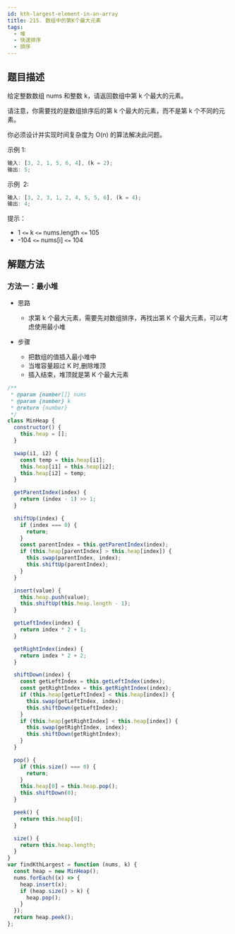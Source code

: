 ```yaml
---
id: kth-largest-element-in-an-array
title: 215. 数组中的第K个最大元素
tags:
  - 堆
  - 快速排序
  - 排序
---
```


## 题目描述

给定整数数组 nums 和整数 k，请返回数组中第 k 个最大的元素。

请注意，你需要找的是数组排序后的第 k 个最大的元素，而不是第 k 个不同的元素。

你必须设计并实现时间复杂度为 O(n) 的算法解决此问题。

示例 1:

```js
输入: [3, 2, 1, 5, 6, 4], (k = 2);
输出: 5;
```

示例  2:

```js
输入: [3, 2, 3, 1, 2, 4, 5, 5, 6], (k = 4);
输出: 4;
```

提示：

- 1 `<=` k `<=` nums.length `<=` 105
- -104 `<=` nums[i] `<=` 104

## 解题方法

### 方法一：最小堆

- 思路

  - 求第 k 个最大元素，需要先对数组排序，再找出第 K 个最大元素，可以考虑使用最小堆

- 步骤
  - 把数组的值插入最小堆中
  - 当堆容量超过 K 时,删除堆顶
  - 插入结束，堆顶就是第 K 个最大元素

```js
/**
 * @param {number[]} nums
 * @param {number} k
 * @return {number}
 */
class MinHeap {
  constructor() {
    this.heap = [];
  }

  swap(i1, i2) {
    const temp = this.heap[i1];
    this.heap[i1] = this.heap[i2];
    this.heap[i2] = temp;
  }

  getParentIndex(index) {
    return (index - 1) >> 1;
  }

  shiftUp(index) {
    if (index === 0) {
      return;
    }
    const parentIndex = this.getParentIndex(index);
    if (this.heap[parentIndex] > this.heap[index]) {
      this.swap(parentIndex, index);
      this.shiftUp(parentIndex);
    }
  }

  insert(value) {
    this.heap.push(value);
    this.shiftUp(this.heap.length - 1);
  }

  getLeftIndex(index) {
    return index * 2 + 1;
  }

  getRightIndex(index) {
    return index * 2 + 2;
  }

  shiftDown(index) {
    const getLeftIndex = this.getLeftIndex(index);
    const getRightIndex = this.getRightIndex(index);
    if (this.heap[getLeftIndex] < this.heap[index]) {
      this.swap(getLeftIndex, index);
      this.shiftDown(getLeftIndex);
    }
    if (this.heap[getRightIndex] < this.heap[index]) {
      this.swap(getRightIndex, index);
      this.shiftDown(getRightIndex);
    }
  }

  pop() {
    if (this.size() === 0) {
      return;
    }
    this.heap[0] = this.heap.pop();
    this.shiftDown(0);
  }

  peek() {
    return this.heap[0];
  }

  size() {
    return this.heap.length;
  }
}
var findKthLargest = function (nums, k) {
  const heap = new MinHeap();
  nums.forEach((x) => {
    heap.insert(x);
    if (heap.size() > k) {
      heap.pop();
    }
  });
  return heap.peek();
};
```
